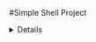 #Simple Shell Project

<details>
##INTRODUCTION

This project is intended to create a simplified version of the linux shell. This simplified version (hsh) must contain the same functions as the original version (sh). A shell is a command-line interpreter that provides a command line user interface.
</details>
